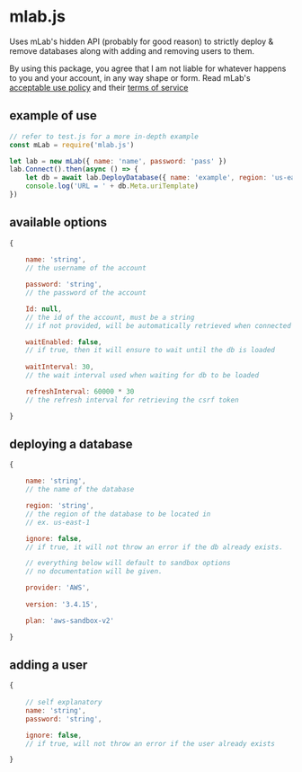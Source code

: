 # mlab.js

Uses mLab's hidden API (probably for good reason) to strictly deploy & remove databases along with adding and removing users to them.

By using this package, you agree that I am not liable for whatever happens to you and your account, in any way shape or form. Read mLab's [acceptable use policy](https://mlab.com/company/legal/aup/) and their [terms of service](https://mlab.com/company/legal/tos/)

## example of use
```js
// refer to test.js for a more in-depth example
const mLab = require('mlab.js')

let lab = new mLab({ name: 'name', password: 'pass' })
lab.Connect().then(async () => {
    let db = await lab.DeployDatabase({ name: 'example', region: 'us-east-1' })
    console.log('URL = ' + db.Meta.uriTemplate)
})
```

## available options
```js
{
    
    name: 'string',
    // the username of the account

    password: 'string',
    // the password of the account

    Id: null,
    // the id of the account, must be a string
    // if not provided, will be automatically retrieved when connected

    waitEnabled: false,
    // if true, then it will ensure to wait until the db is loaded
    
    waitInterval: 30,
    // the wait interval used when waiting for db to be loaded

    refreshInterval: 60000 * 30
    // the refresh interval for retrieving the csrf token

}
```

## deploying a database
```js
{

    name: 'string',
    // the name of the database

    region: 'string',
    // the region of the database to be located in
    // ex. us-east-1

    ignore: false,
    // if true, it will not throw an error if the db already exists.

    // everything below will default to sandbox options
    // no documentation will be given.

    provider: 'AWS',
    
    version: '3.4.15',

    plan: 'aws-sandbox-v2'

}
```

## adding a user
```js
{
    
    // self explanatory
    name: 'string',
    password: 'string',

    ignore: false,
    // if true, will not throw an error if the user already exists

}
```


